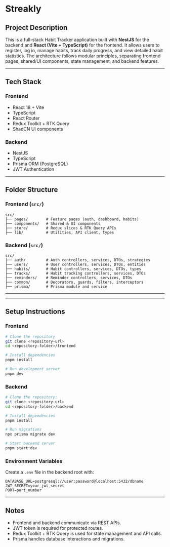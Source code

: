 # Streakly

## Project Description
This is a full-stack Habit Tracker application built with **NestJS** for the backend and **React (Vite + TypeScript)** for the frontend.
It allows users to register, log in, manage habits, track daily progress, and view detailed habit statistics.
The architecture follows modular principles, separating frontend pages, shared/UI components, state management, and backend features.

---

## Tech Stack

### Frontend
- React 18 + Vite
- TypeScript
- React Router
- Redux Toolkit + RTK Query
- ShadCN UI components

### Backend
- NestJS
- TypeScript
- Prisma ORM (PostgreSQL)
- JWT Authentication

---

## Folder Structure 

### Frontend (`src/`)
```
src/
├── pages/        # Feature pages (auth, dashboard, habits)
├── components/   # Shared & UI components
├── store/        # Redux slices & RTK Query APIs
├── lib/          # Utilities, API client, types
```

### Backend (`src/`)
```
src/
├── auth/         # Auth controllers, services, DTOs, strategies
├── users/        # User controllers, services, DTOs, entities
├── habits/       # Habit controllers, services, DTOs, types
├── tracks/       # Habit tracking controllers, services, DTOs
├── reminders/    # Reminder controllers, services, DTOs
├── common/       # Decorators, guards, filters, interceptors
├── prisma/       # Prisma module and service
```

---


---
## Setup Instructions

### Frontend

```bash
# Clone the repository
git clone <repository-url>
cd <repository-folder>/frontend
```
```bash
# Install dependencies
pnpm install
```
```bash
# Run development server
pnpm dev
```


### Backend


```bash
# Clone the repository:
git clone <repository-url> 
cd <repository-folder>/backend
```

```bash
# Install dependencies
pnpm install
```

```bash
# Run migrations
npx prisma migrate dev
```

```bash
# Start backend server
pnpm start:dev
```

### Environment Variables
Create a `.env` file in the backend root with:
```
DATABASE_URL=postgresql://user:password@localhost:5432/dbname
JWT_SECRET=your_jwt_secret
PORT=port_number
```

---

## Notes
- Frontend and backend communicate via REST APIs.
- JWT token is required for protected routes.
- Redux Toolkit + RTK Query is used for state management and API calls.
- Prisma handles database interactions and migrations.

